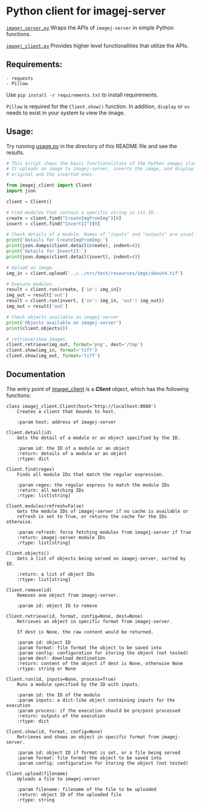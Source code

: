 # Python client for imagej-server

[`imagej_server.py`](imagej_server.py) Wraps the APIs of `imagej-server` in simple Python functions. 

[`imagej_client.py`](imagej_client.py) Provides higher level functionalities that utilize the APIs.

## Requirements:

    - requests
    - Pillow

Use `pip install -r requirements.txt` to install requirements.

`Pillow` is required for the `Client.show()` function. In addition, `display` or `xv` needs to exist in your system to view the image.

## Usage:

Try running [usage.py](usage.py) in the directory of this README file and see the results.
 
```Python
# This script shows the basic functionalities of the Python imagej client.
# It uploads an image to imagej-server, inverts the image, and display both the
# original and the inverted ones.

from imagej_client import Client
import json

client = Client()

# Find modules that contain a specific string in its ID.
create = client.find("CreateImgFromImg")[0]
invert = client.find("InvertII")[0]

# Check details of a module. Names of "inputs" and "outputs" are usually important.
print('Details for CreateImgFromImg:')
print(json.dumps(client.detail(create), indent=4))
print('Details for InvertII:')
print(json.dumps(client.detail(invert), indent=4))

# Upload an image.
img_in = client.upload('../../src/test/resources/imgs/about4.tif')

# Execute modules.
result = client.run(create, {'in': img_in})
img_out = result['out']
result = client.run(invert, {'in': img_in, 'out': img_out})
img_out = result['out']

# Check objects available on imagej-server
print('Objects available on imagej-server')
print(client.objects())

# retrieve/show images.
client.retrieve(img_out, format='png', dest='/tmp')
client.show(img_in, format='tiff')
client.show(img_out, format='tiff')
```

## Documentation

The entry point of [imagej_client](imagej_client.py) is a *__Client__* object, which has the following functions:

```
class imagej_client.Client(host='http://localhost:8080')
    Creates a client that bounds to host.
       
    :param host: address of imagej-server
   
Client.detail(id)
    Gets the detail of a module or an object specified by the ID.

    :param id: the ID of a module or an object
    :return: details of a module or an object
    :rtype: dict
   
Client.find(regex)
    Finds all module IDs that match the regular expression.
       
    :param regex: the regular express to match the module IDs
    :return: all matching IDs
    :rtype: list[string]
   
Client.modules(refresh=False)
    Gets the module IDs of imagej-server if no cache is available or
    refresh is set to True, or returns the cache for the IDs otherwise.
       
    :param refresh: force fetching modules from imagej-server if True
    :return: imagej-server module IDs
    :rtype: list[string]
   
Client.objects()
    Gets a list of objects being served on imagej-server, sorted by ID.
       
    :return: a list of object IDs
    :rtype: list[string]
    
Client.remove(id)
    Removes one object from imagej-server.
        
    :param id: object ID to remove
   
Client.retrieve(id, format, config=None, dest=None)
    Retrieves an object in specific format from imagej-server.
       
    If dest is None, the raw content would be returned.
       
    :param id: object ID
    :param format: file format the object to be saved into
    :param config: configuration for storing the object (not tested)
    :param dest: download destination
    :return: content of the object if dest is None, otherwise None
    :rtype: string or None
   
Client.run(id, inputs=None, process=True)
    Runs a module specified by the ID with inputs.
       
    :param id: the ID of the module
    :param inputs: a dict-like object containing inputs for the execution
    :param process: if the execution should be pre/post processed
    :return: outputs of the execution
    :rtype: dict
   
Client.show(id, format, config=None)
    Retrieves and shows an object in specific format from imagej-server.
       
    :param id: object ID if format is set, or a file being served
    :param format: file format the object to be saved into
    :param config: configuration for storing the object (not tested)
   
Client.upload(filename)
    Uploads a file to imagej-server
       
    :param filename: filename of the file to be uploaded
    :return: object ID of the uploaded file
    :rtype: string
```